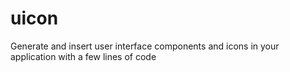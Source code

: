 # uicon
Generate and insert user interface components and icons in your application with a few lines of code
